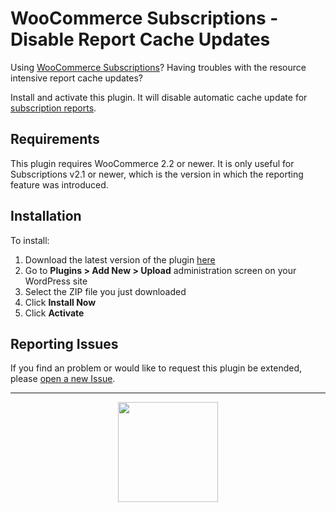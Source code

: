 # WooCommerce Subscriptions - Disable Report Cache Updates

Using [WooCommerce Subscriptions](https://woocommerce.com/products/woocommerce-subscriptions/)? Having troubles with the resource intensive report cache updates?

Install and activate this plugin. It will disable automatic cache update for [subscription reports](https://docs.woocommerce.com/document/subscriptions/reports/).

## Requirements

This plugin requires WooCommerce 2.2 or newer. It is only useful for Subscriptions v2.1 or newer, which is the version in which the reporting feature was introduced.

## Installation

To install:

1. Download the latest version of the plugin [here](https://github.com/Prospress/woocommerce-subscriptions-disable-report-cache-updates/archive/master.zip)
1. Go to **Plugins > Add New > Upload** administration screen on your WordPress site
1. Select the ZIP file you just downloaded
1. Click **Install Now**
1. Click **Activate**

## Reporting Issues

If you find an problem or would like to request this plugin be extended, please [open a new Issue](https://github.com/Prospress/woocommerce-subscriptions-disable-report-cache-updates/issues/new).

---

<p align="center">
	<a href="https://prospress.com/">
		<img src="https://cloud.githubusercontent.com/assets/235523/11986380/bb6a0958-a983-11e5-8e9b-b9781d37c64a.png" width="160">
	</a>
</p>
